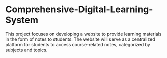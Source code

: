 # Comprehensive-Digital-Learning-System
This project focuses on developing a website to provide learning materials in the form of notes to students. The website will serve as a centralized platform for students to access course-related notes, categorized by subjects and topics.
